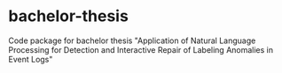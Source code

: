 # bachelor-thesis
Code package for bachelor thesis "Application of Natural Language Processing for Detection and Interactive Repair of Labeling Anomalies in Event Logs"
